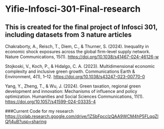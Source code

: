 # Yifie-Infosci-301-Final-research
## This is created for the final project of Infosci 301, including datasets from 3 nature articles
Chakraborty, A., Reisch, T., Diem, C., & Thurner, S. (2024). Inequality in economic shock exposures across the global firm-level supply network. Nature Communications, 15(1). https://doi.org/10.1038/s41467-024-46126-w

Stojkoski, V., Koch, P., & Hidalgo, C. A. (2023). Multidimensional economic complexity and inclusive green growth. Communications Earth & Environment, 4(1), 1–12. https://doi.org/10.1038/s43247-023-00770-0

Yang, Y., Zheng, T., & Wu, J. (2024). Green taxation, regional green development and innovation: Mechanisms of influence and policy optimization. Humanities and Social Sciences Communications, 11(1). https://doi.org/10.1057/s41599-024-03335-4

###Current Code for my research
https://colab.research.google.com/drive/1ZSbFpccIzQAA9WCM4hP5FLqqZlQfj4uB?usp=sharing
